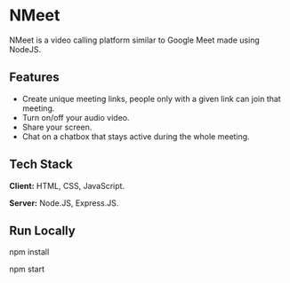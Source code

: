 # NMeet

NMeet is a video calling platform similar to Google Meet made using NodeJS. 

## Features

- Create unique meeting links, people only with a given link can join that meeting.
- Turn on/off your audio video.
- Share your screen.
- Chat on a chatbox that stays active during the whole meeting.
  
## Tech Stack

**Client:** HTML, CSS, JavaScript. 

**Server:** Node.JS, Express.JS.


## Run Locally
npm install 

npm start
  

    

  
